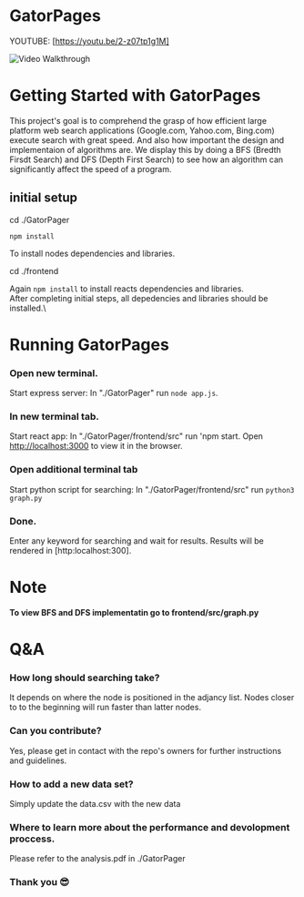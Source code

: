 # GatorPages

YOUTUBE: [https://youtu.be/2-z07tp1g1M]


<img src='Hnet-image.gif' title='Video Walkthrough' width='' alt='Video Walkthrough' />

# Getting Started with GatorPages

This project's goal is to comprehend the grasp of how efficient large platform web search applications (Google.com, Yahoo.com, Bing.com) execute search with great speed. And also how important the design and implementaion of algorithms are. We display this by doing a BFS (Bredth Firsdt Search) and DFS (Depth First Search) to see how an algorithm can significantly affect the speed of a program.

## initial setup
cd ./GatorPager

`npm install`

To install nodes dependencies and libraries.

cd ./frontend

Again `npm install` to install reacts dependencies and libraries.\
After completing initial steps, all depedencies and libraries should be installed.\

# Running GatorPages
### Open new terminal.
Start express server: In "./GatorPager" run `node app.js`.

### In new terminal tab.
Start react app: In "./GatorPager/frontend/src" run 'npm start.
Open [http://localhost:3000](http://localhost:3000) to view it in the browser.

### Open additional terminal tab
Start python script for searching:  In "./GatorPager/frontend/src" run `python3 graph.py` 



### Done.
Enter any keyword for searching and wait for results. Results will be rendered in [http:localhost:300].

# Note
**To view BFS and DFS implementatin go to frontend/src/graph.py**

# Q&A
### How long should searching take? 
It depends on where the node is positioned in the adjancy list. 
Nodes closer to  to the beginning will run faster than latter nodes.

### Can you contribute?
Yes, please get in contact with the repo's owners for further instructions and guidelines.

### How to add a new data set?
Simply update the data.csv with the new data

### Where to learn more about the performance and devolopment proccess.
Please refer to the analysis.pdf in ./GatorPager

### Thank you 😎
